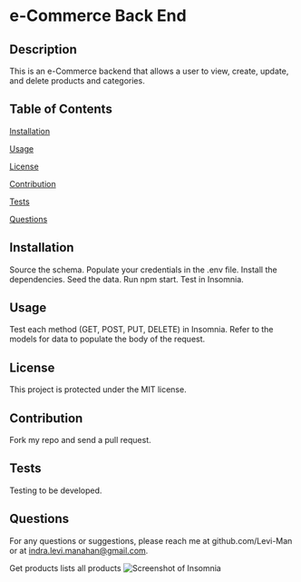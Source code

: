 
# e-Commerce Back End

## Description
This is an e-Commerce backend that allows a user to view, create, update, and delete products and categories. 

## Table of Contents

[Installation](#installation)

[Usage](#usage)

[License](#license)

[Contribution](#contribution)

[Tests](#tests)

[Questions](#questions)

## Installation
Source the schema. Populate your credentials in the .env file. Install the dependencies. Seed the data. Run npm start. Test in Insomnia.

## Usage
Test each method (GET, POST, PUT, DELETE) in Insomnia. Refer to the models for data to populate the body of the request. 

## License
This project is protected under the MIT license.

## Contribution
Fork my repo and send a pull request.

## Tests
Testing to be developed. 

## Questions
For any questions or suggestions, please reach me at github.com/Levi-Man or at indra.levi.manahan@gmail.com.


Get products lists all products
<img src="C:\Users\Ku\Bootcamp\Working_Folder\UTOR-VIRT-FSF-FT-11-2023-U-LOLC\13-ORM\02-Challenge\Develop\../Assets\Get-Products.png" alt="Screenshot of Insomnia">
